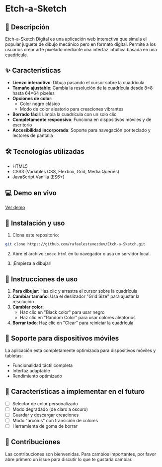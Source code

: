# Etch-a-Sketch

## 📝 Descripción
Etch-a-Sketch Digital es una aplicación web interactiva que simula el popular juguete de dibujo mecánico pero en formato digital. Permite a los usuarios crear arte pixelado mediante una interfaz intuitiva basada en una cuadrícula.

## ✨ Características

- **Lienzo interactivo**: Dibuja pasando el cursor sobre la cuadrícula
- **Tamaño ajustable**: Cambia la resolución de la cuadrícula desde 8×8 hasta 64×64 píxeles
- **Opciones de color**:
  - Color negro clásico
  - Modo de color aleatorio para creaciones vibrantes
- **Borrado fácil**: Limpia la cuadrícula con un solo clic
- **Completamente responsivo**: Funciona en dispositivos móviles y de escritorio
- **Accesibilidad incorporada**: Soporte para navegación por teclado y lectores de pantalla

## 🛠️ Tecnologías utilizadas

- HTML5
- CSS3 (Variables CSS, Flexbox, Grid, Media Queries)
- JavaScript Vanilla (ES6+)

## 💻 Demo en vivo

[Ver demo](https://rafaelestevezdev.github.io/Etch-a-Sketch/) 

## 🚀 Instalación y uso

1. Clona este repositorio:
```bash
git clone https://github.com/rafaelestevezdev/Etch-a-Sketch.git
```

2. Abre el archivo `index.html` en tu navegador o usa un servidor local.

3. ¡Empieza a dibujar!

## 📖 Instrucciones de uso

1. **Para dibujar**: Haz clic y arrastra el cursor sobre la cuadrícula
2. **Cambiar tamaño**: Usa el deslizador "Grid Size" para ajustar la resolución
3. **Cambiar color**:
   - Haz clic en "Black color" para usar negro
   - Haz clic en "Random Color" para usar colores aleatorios
4. **Borrar todo**: Haz clic en "Clear" para reiniciar la cuadrícula

## 📱 Soporte para dispositivos móviles

La aplicación está completamente optimizada para dispositivos móviles y tabletas:
- Funcionalidad táctil completa
- Interfaz adaptable
- Rendimiento optimizado

## 🌟 Características a implementar en el futuro

- [ ] Selector de color personalizado
- [ ] Modo degradado (de claro a oscuro)
- [ ] Guardar y descargar creaciones
- [ ] Modo "arcoíris" con transición de colores
- [ ] Herramienta de goma de borrar

## 🤝 Contribuciones

Las contribuciones son bienvenidas. Para cambios importantes, por favor abre primero un issue para discutir lo que te gustaría cambiar.

